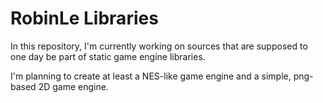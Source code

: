 ﻿# RobinLe Libraries
In this repository, I'm currently working on sources that are supposed to one day be part of static game engine libraries.

I'm planning to create at least a NES-like game engine and a simple, png-based 2D game engine.
